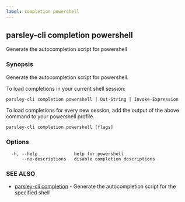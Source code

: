 ```yaml
---
label: completion powershell
---
```

## parsley-cli completion powershell

Generate the autocompletion script for powershell

### Synopsis

Generate the autocompletion script for powershell.

To load completions in your current shell session:

	parsley-cli completion powershell | Out-String | Invoke-Expression

To load completions for every new session, add the output of the above command
to your powershell profile.


```
parsley-cli completion powershell [flags]
```

### Options

```
  -h, --help              help for powershell
      --no-descriptions   disable completion descriptions
```

### SEE ALSO

* [parsley-cli completion](./index.md)	 - Generate the autocompletion script for the specified shell
